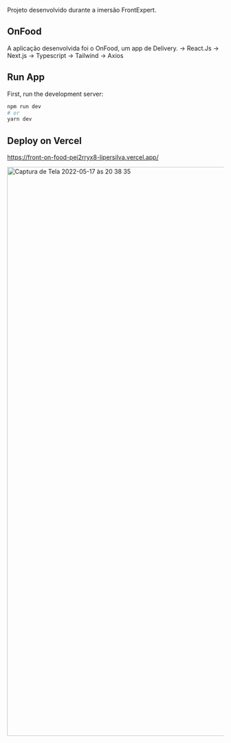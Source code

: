 Projeto desenvolvido durante a imersão FrontExpert.



## OnFood

A aplicação desenvolvida foi o OnFood, um app de Delivery. 
-> React.Js
-> Next.js
-> Typescript
-> Tailwind
-> Axios

## Run App

First, run the development server:

```bash
npm run dev
# or
yarn dev
```

## Deploy on Vercel
https://front-on-food-pej2rryx8-lipersilva.vercel.app/

<img width="1321" alt="Captura de Tela 2022-05-17 às 20 38 35" src="https://user-images.githubusercontent.com/32980177/168929296-65d72f8a-d8d4-4297-a43c-b1af3bf37782.png">

